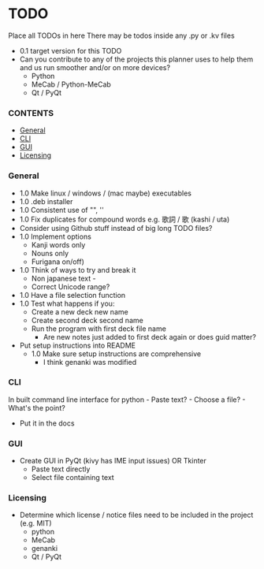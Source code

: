 # TODO
Place all TODOs in here
There may be todos inside any .py or .kv files
- 0.1 target version for this TODO
- Can you contribute to any of the projects this planner uses to help them and us run smoother and/or on more devices?
  - Python
  - MeCab / Python-MeCab
  - Qt / PyQt

### CONTENTS
- [General](#general)
- [CLI](#cli)
- [GUI](#gui)
- [Licensing](#licensing)

### General
- 1.0 Make linux / windows / (mac maybe) executables
- 1.0 .deb installer
- 1.0 Consistent use of "", ''
- 1.0 Fix duplicates for compound words e.g. 歌詞 / 歌 (kashi / uta)
- Consider using Github stuff instead of big long TODO files?
- 1.0 Implement options  
	- Kanji words only
	- Nouns only
	- Furigana on/off)
- 1.0 Think of ways to try and break it 
	- Non japanese text - 
	- Correct Unicode range?
- 1.0 Have a file selection function
- 1.0 Test what happens if you:
	- Create a new deck new name
	- Create second deck second name
	- Run the program with first deck file name
		- Are new notes just added to first deck again or does guid matter?
- Put setup instructions into README
	- 1.0 Make sure setup instructions are comprehensive
		- I think genanki was modified

### CLI
In built command line interface for python
	- Paste text?
	- Choose a file?
	- What's the point?
- Put it in the docs

### GUI
- Create GUI in PyQt (kivy has IME input issues) OR Tkinter
	- Paste text directly
	- Select file containing text

### Licensing
- Determine which license / notice files need to be included in the project (e.g. MIT)
	- python
	- MeCab
	- genanki
  	- Qt / PyQt
